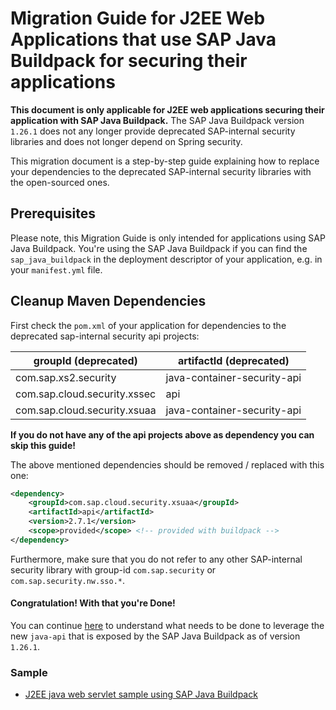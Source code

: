 # Migration Guide for J2EE Web Applications that use SAP Java Buildpack for securing their applications


**This document is only applicable for J2EE web applications securing their application with SAP Java Buildpack.** The SAP Java Buildpack version `1.26.1` does not any longer provide deprecated SAP-internal security libraries and does not longer depend on Spring security. 

This migration document is a step-by-step guide explaining how to replace your dependencies to the deprecated SAP-internal security libraries with the open-sourced ones.

## Prerequisites

Please note, this Migration Guide is only intended for applications using SAP Java Buildpack. You're using the SAP Java Buildpack if you can find the `sap_java_buildpack` in the deployment descriptor of your application, e.g. in your `manifest.yml` file.

## Cleanup Maven Dependencies <a name="maven"></a>

First check the `pom.xml` of your application for dependencies to the deprecated sap-internal security api projects:

groupId (deprecated) | artifactId (deprecated) 
--- | --- 
com.sap.xs2.security | java-container-security-api 
com.sap.cloud.security.xssec | api 
com.sap.cloud.security.xsuaa | java-container-security-api 

**If you do not have any of the api projects above as dependency you can skip this guide!**

The above mentioned dependencies should be removed / replaced with this one:

```xml
<dependency>
    <groupId>com.sap.cloud.security.xsuaa</groupId>
    <artifactId>api</artifactId>
    <version>2.7.1</version>
    <scope>provided</scope> <!-- provided with buildpack -->
</dependency>
```

Furthermore, make sure that you do not refer to any other SAP-internal security library with group-id `com.sap.security` or `com.sap.security.nw.sso.*`. 

#### Congratulation! With that you're Done!
You can continue [here](Migration_SAPJavaBuildpackProjects_V2.md) to understand what needs to be done to leverage the new `java-api` that is exposed by the SAP Java Buildpack as of version `1.26.1`.

### Sample
- [J2EE java web servlet sample using SAP Java Buildpack](https://github.com/SAP/cloud-security-xsuaa-integration/tree/master/samples/sap-java-buildpack-api-usage)




